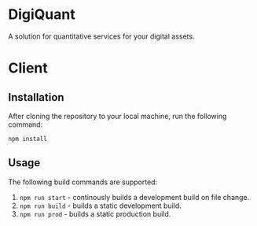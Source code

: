 # DigiQuant
A solution for quantitative services for your digital assets.

# Client

## Installation
After cloning the repository to your local machine, run the following command:
```
npm install
```

## Usage

The following build commands are supported:

1. `npm run start` - continously builds a development build on file change.
2. `npm run build` - builds a static development build.
3. `npm run prod`  - builds a static production build.
